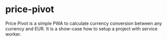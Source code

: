 # price-pivot
Price Pivot is a simple PWA to calculate currency conversion between any currency and EUR. It is a show-case how to setup a project with service worker.
